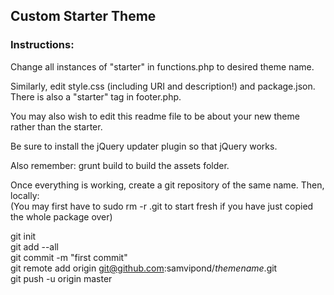 ## Custom Starter Theme

### Instructions:

Change all instances of "starter" in functions.php to desired theme name.

Similarly, edit style.css (including URI and description!) and package.json. There is also a "starter" tag in footer.php.

You may also wish to edit this readme file to be about your new theme rather than the starter.

Be sure to install the jQuery updater plugin so that jQuery works.

Also remember: grunt build to build the assets folder.

Once everything is working, create a git repository of the same name. Then, locally:  
(You may first have to sudo rm -r .git to start fresh if you have just copied the whole package over)


git init  
git add --all  
git commit -m "first commit"  
git remote add origin git@github.com:samvipond/*themename*.git  
git push -u origin master  






